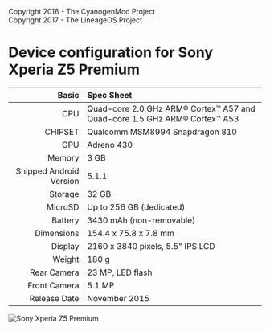 Copyright 2016 - The CyanogenMod Project  
Copyright 2017 - The LineageOS Project

Device configuration for Sony Xperia Z5 Premium
=====================================

Basic   | Spec Sheet
-------:|:-------------------------
CPU     | Quad-core 2.0 GHz ARM® Cortex™ A57 and Quad-core 1.5 GHz ARM® Cortex™ A53
CHIPSET | Qualcomm MSM8994 Snapdragon 810
GPU     | Adreno 430
Memory  | 3 GB
Shipped Android Version | 5.1.1
Storage | 32 GB
MicroSD | Up to 256 GB (dedicated)
Battery | 3430 mAh (non-removable)
Dimensions | 154.4 x 75.8 x 7.8 mm
Display | 2160 x 3840 pixels, 5.5" IPS LCD
Weight  | 180 g
Rear Camera  | 23 MP, LED flash
Front Camera | 5.1 MP
Release Date | November 2015

![Sony Xperia Z5 Premium](http://cdn2.gsmarena.com/vv/pics/sony/sony-z5-premium1.jpg "Sony Xperia Z5 Premium")
